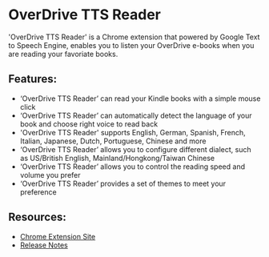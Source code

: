 # OverDrive TTS Reader
'OverDrive TTS Reader' is a Chrome extension that powered by Google Text to Speech Engine, enables you to listen your OverDrive e-books when you are reading your favoriate books.

## Features: ##

* ‘OverDrive TTS Reader’ can read your Kindle books with a simple mouse click
* ‘OverDrive TTS Reader’ can automatically detect the language of your book and choose right voice to read back
* 'OverDrive TTS Reader' supports English, German, Spanish, French, Italian, Japanese, Dutch, Portuguese, Chinese and more
* ‘OverDrive TTS Reader’ allows you to configure different dialect, such as US/British English, Mainland/Hongkong/Taiwan Chinese
* ‘OverDrive TTS Reader’ allows you to control the reading speed and volume you prefer
* ‘OverDrive TTS Reader’ provides a set of themes to meet your preference

## Resources: ##
* [Chrome Extension Site](https://chrome.google.com/webstore/detail/overdrive-tts-reader/jmhelfebbfflimhdoimlkibelpcoafjl)
* [Release Notes](ReleaseNotes.md)
